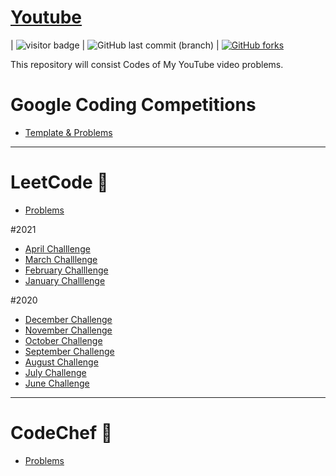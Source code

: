 # [Youtube](https://youtube.com/NareshGupta) 
| <img src="https://visitor-badge.laobi.icu/badge?page_id=naresh1406.youtube" alt="visitor badge"/> | ![GitHub last commit (branch)](https://img.shields.io/github/last-commit/naresh1406/youtube/master) | [![GitHub forks](https://img.shields.io/github/forks/naresh1406/youtube.svg?style=social&label=Fork&maxAge=2592000)](https://GitHub.com/naresh1406/youtube/)


This repository will consist Codes of My YouTube video problems.


# Google Coding Competitions
- [Template & Problems](https://github.com/naresh1406/youtube/tree/master/src/main/cp/google)
---
# LeetCode :brain:
- [Problems](https://github.com/naresh1406/youtube/tree/master/src/main/cp/leetcode/problems)

#2021
- [April Challlenge](https://github.com/naresh1406/youtube/tree/master/src/main/cp/leetcode/_2021/_04_april)
- [March Challlenge](https://github.com/naresh1406/youtube/tree/master/src/main/cp/leetcode/_2021/_03_march)
- [February Challlenge](https://github.com/naresh1406/youtube/tree/master/src/main/cp/leetcode/_2021/_02_february)
- [January Challlenge](https://github.com/naresh1406/youtube/tree/master/src/main/cp/leetcode/_2021/_01_january)

#2020
- [December Challenge](https://github.com/naresh1406/youtube/tree/master/src/main/cp/leetcode/december)
- [November Challenge](https://github.com/naresh1406/youtube/tree/master/src/main/cp/leetcode/november)
- [October Challenge](https://github.com/naresh1406/youtube/tree/master/src/main/cp/leetcode/october)
- [September Challenge](https://github.com/naresh1406/youtube/tree/master/src/main/cp/leetcode/september)
- [August Challenge](https://github.com/naresh1406/youtube/tree/master/src/main/cp/leetcode/august)
- [July Challenge](https://github.com/naresh1406/youtube/tree/master/src/main/cp/leetcode/july)
- [June Challenge](https://github.com/naresh1406/youtube/tree/master/src/main/cp/leetcode/june)

---
# CodeChef :muscle:
- [Problems](https://github.com/naresh1406/youtube/tree/master/src/main/cp/codechef)
